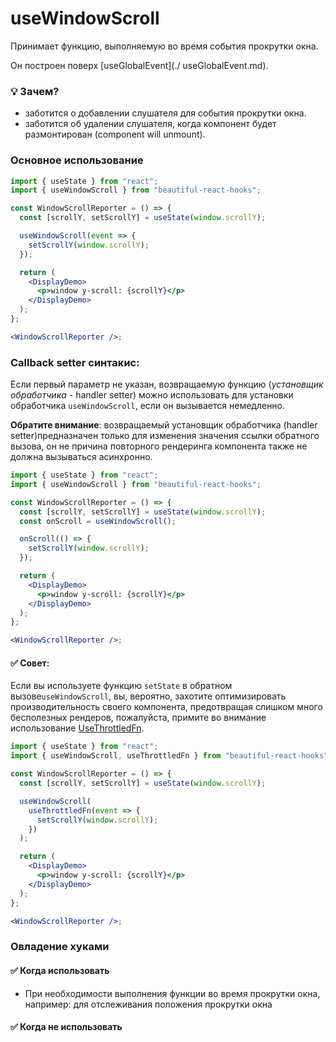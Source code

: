 # useWindowScroll

Принимает функцию, выполняемую во время события прокрутки окна.

Он построен поверх [useGlobalEvent](./ useGlobalEvent.md).

### 💡 Зачем?

- заботится о добавлении слушателя для события прокрутки окна.
- заботится об удалении слушателя, когда компонент будет размонтирован (component will unmount).

### Основное использование

```jsx harmony
import { useState } from "react";
import { useWindowScroll } from "beautiful-react-hooks";

const WindowScrollReporter = () => {
  const [scrollY, setScrollY] = useState(window.scrollY);

  useWindowScroll(event => {
    setScrollY(window.scrollY);
  });

  return (
    <DisplayDemo>
      <p>window y-scroll: {scrollY}</p>
    </DisplayDemo>
  );
};

<WindowScrollReporter />;
```

### Callback setter синтакис:

Если первый параметр не указан, возвращаемую функцию (_установщик обработчика_ - handler setter) можно использовать для
установки обработчика `useWindowScroll`, если он вызывается немедленно.

**Обратите внимание**: возвращаемый установщик обработчика (handler setter)предназначен только для изменения значения ссылки обратного вызова, он не
причина повторного рендеринга компонента также не должна вызываться асинхронно.

```jsx harmony
import { useState } from "react";
import { useWindowScroll } from "beautiful-react-hooks";

const WindowScrollReporter = () => {
  const [scrollY, setScrollY] = useState(window.scrollY);
  const onScroll = useWindowScroll();

  onScroll(() => {
    setScrollY(window.scrollY);
  });

  return (
    <DisplayDemo>
      <p>window y-scroll: {scrollY}</p>
    </DisplayDemo>
  );
};

<WindowScrollReporter />;
```

#### ✅ Совет:

Если вы используете функцию `setState` в обратном вызове`useWindowScroll`, вы, вероятно, захотите оптимизировать производительность своего компонента, предотвращая слишком много бесполезных рендеров, пожалуйста, примите во внимание использование
[UseThrottledFn](useThrottledFn.md).

```jsx harmony
import { useState } from "react";
import { useWindowScroll, useThrottledFn } from "beautiful-react-hooks";

const WindowScrollReporter = () => {
  const [scrollY, setScrollY] = useState(window.scrollY);

  useWindowScroll(
    useThrottledFn(event => {
      setScrollY(window.scrollY);
    })
  );

  return (
    <DisplayDemo>
      <p>window y-scroll: {scrollY}</p>
    </DisplayDemo>
  );
};

<WindowScrollReporter />;
```

### Овладение хуками

#### ✅ Когда использовать

- При необходимости выполнения функции во время прокрутки окна, например: для отслеживания положения прокрутки окна

#### ✅ Когда не использовать